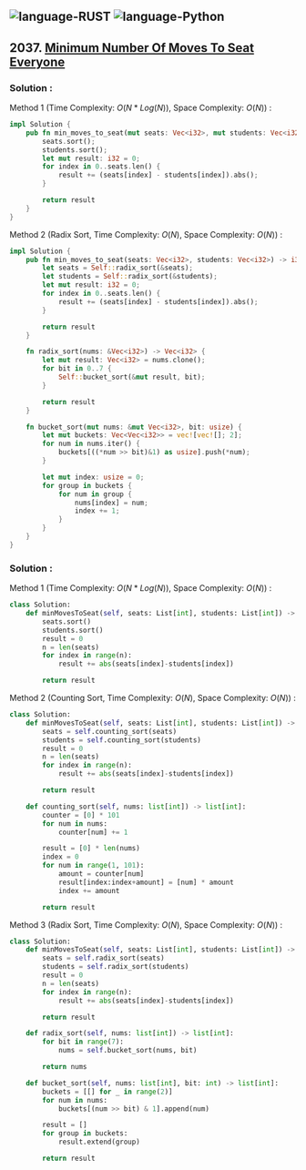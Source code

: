 ![language-RUST](https://img.shields.io/badge/RUST-8d4004?style=for-the-badge&logo=RUST)
![language-Python](https://img.shields.io/badge/Python-ffd43b?style=for-the-badge&logo=PYTHON)
---

## 2037. [Minimum Number Of Moves To Seat Everyone](https://leetcode.com/problems/minimum-number-of-moves-to-seat-everyone)

### Solution :

Method 1 (Time Complexity: $O(N*Log(N))$, Space Complexity: $O(N)$) :
```rust
impl Solution {
    pub fn min_moves_to_seat(mut seats: Vec<i32>, mut students: Vec<i32>) -> i32 {
        seats.sort();
        students.sort();
        let mut result: i32 = 0;
        for index in 0..seats.len() {
            result += (seats[index] - students[index]).abs();
        }

        return result
    }
}
```

Method 2 (Radix Sort, Time Complexity: $O(N)$, Space Complexity: $O(N)$) :
```rust
impl Solution {
    pub fn min_moves_to_seat(seats: Vec<i32>, students: Vec<i32>) -> i32 {
        let seats = Self::radix_sort(&seats);
        let students = Self::radix_sort(&students);
        let mut result: i32 = 0;
        for index in 0..seats.len() {
            result += (seats[index] - students[index]).abs();
        }

        return result
    }

    fn radix_sort(nums: &Vec<i32>) -> Vec<i32> {
        let mut result: Vec<i32> = nums.clone();
        for bit in 0..7 {
            Self::bucket_sort(&mut result, bit);
        }

        return result
    }

    fn bucket_sort(mut nums: &mut Vec<i32>, bit: usize) {
        let mut buckets: Vec<Vec<i32>> = vec![vec![]; 2];
        for num in nums.iter() {
            buckets[((*num >> bit)&1) as usize].push(*num);
        }

        let mut index: usize = 0;
        for group in buckets {
            for num in group {
                nums[index] = num;
                index += 1;
            }
        }
    }
}
```

### Solution :

Method 1 (Time Complexity: $O(N*Log(N))$, Space Complexity: $O(N)$) :
```python
class Solution:
    def minMovesToSeat(self, seats: List[int], students: List[int]) -> int:
        seats.sort()
        students.sort()
        result = 0
        n = len(seats)
        for index in range(n):
            result += abs(seats[index]-students[index])

        return result
```

Method 2 (Counting Sort, Time Complexity: $O(N)$, Space Complexity: $O(N)$) :
```python
class Solution:
    def minMovesToSeat(self, seats: List[int], students: List[int]) -> int:
        seats = self.counting_sort(seats)
        students = self.counting_sort(students)
        result = 0
        n = len(seats)
        for index in range(n):
            result += abs(seats[index]-students[index])

        return result

    def counting_sort(self, nums: list[int]) -> list[int]:
        counter = [0] * 101
        for num in nums:
            counter[num] += 1

        result = [0] * len(nums)
        index = 0
        for num in range(1, 101):
            amount = counter[num]
            result[index:index+amount] = [num] * amount
            index += amount

        return result
```

Method 3 (Radix Sort, Time Complexity: $O(N)$, Space Complexity: $O(N)$) :
```python
class Solution:
    def minMovesToSeat(self, seats: List[int], students: List[int]) -> int:
        seats = self.radix_sort(seats)
        students = self.radix_sort(students)
        result = 0
        n = len(seats)
        for index in range(n):
            result += abs(seats[index]-students[index])

        return result

    def radix_sort(self, nums: list[int]) -> list[int]:
        for bit in range(7):
            nums = self.bucket_sort(nums, bit)

        return nums

    def bucket_sort(self, nums: list[int], bit: int) -> list[int]:
        buckets = [[] for _ in range(2)]
        for num in nums:
            buckets[(num >> bit) & 1].append(num)

        result = []
        for group in buckets:
            result.extend(group)

        return result
```
